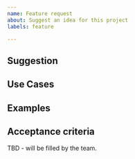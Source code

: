 ```yaml
---
name: Feature request
about: Suggest an idea for this project
labels: feature

---
```


## Suggestion

<!-- A summary of what you'd like to see added or changed -->

## Use Cases

<!--
What do you want to use this for?
What shortcomings exist with current approaches?
-->

## Examples

<!-- Show how this would be used and what the behavior would be -->

## Acceptance criteria

TBD - will be filled by the team.
